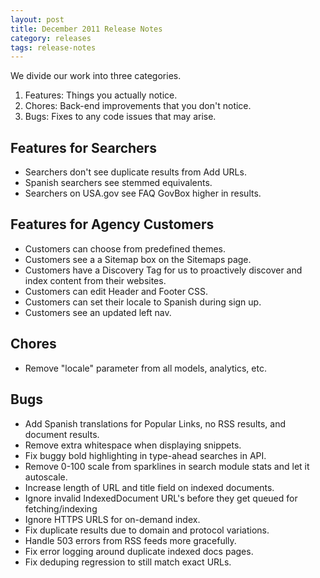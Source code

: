```yaml
---
layout: post
title: December 2011 Release Notes
category: releases
tags: release-notes
---
```


We divide our work into three categories.

1. Features: Things you actually notice.
1. Chores: Back-end improvements that you don't notice.
1. Bugs: Fixes to any code issues that may arise.

## Features for Searchers

* Searchers don't see duplicate results from Add URLs.
* Spanish searchers see stemmed equivalents.
* Searchers on USA.gov see FAQ GovBox higher in results.

## Features for Agency Customers

* Customers can choose from predefined themes.
* Customers see a a Sitemap box on the Sitemaps page.
* Customers have a Discovery Tag for us to proactively discover and index content from their websites.
* Customers can edit Header and Footer CSS.
* Customers can set their locale to Spanish during sign up.
* Customers see an updated left nav.

## Chores

* Remove "locale" parameter from all models, analytics, etc.

## Bugs

* Add Spanish translations for Popular Links, no RSS results, and document results.
* Remove extra whitespace when displaying snippets.
* Fix buggy bold highlighting in type-ahead searches in API.
* Remove 0-100 scale from sparklines in search module stats and let it autoscale.
* Increase length of URL and title field on indexed documents.
* Ignore invalid IndexedDocument URL's before they get queued for fetching/indexing
* Ignore HTTPS URLS for on-demand index.
* Fix duplicate results due to domain and protocol variations.
* Handle 503 errors from RSS feeds more gracefully.
* Fix error logging around duplicate indexed docs pages.
* Fix deduping regression to still match exact URLs.